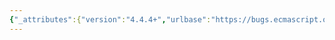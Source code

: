 ```yaml
---
{"_attributes":{"version":"4.4.4+","urlbase":"https://bugs.ecmascript.org/","maintainer":"dherman@mozilla.com"},"bug":{"bug_id":3434,"creation_ts":"2014-12-10 18:01:00 -0800","short_desc":"11.1: broken column-divider in Table 32","delta_ts":"2014-12-23 20:23:31 -0800","product":"Draft for 6th Edition","component":"editorial issue","version":"Rev 29: December 06, 2014 Draft","rep_platform":"All","op_sys":"All","bug_status":"RESOLVED","resolution":"FIXED","priority":"Normal","bug_severity":"trivial","everconfirmed":true,"reporter":{"uid":"jmdyck","name":"Michael Dyck"},"assigned_to":{"uid":"allen","name":"Allen Wirfs-Brock"},"long_desc":[{"commentid":10991,"comment_count":0,"who":{"uid":"jmdyck","name":"Michael Dyck"},"bug_when":"2014-12-10 18:01:32 -0800","thetext":"In 11.1 \"Unicode Format-Control Characters\",\nin Table 32 \"Format-Control Code Point Usage\",\nthe dividing line between the first 2 columns has a 'jog' in it.\nThe two pieces should be aligned.\n\nSimilarly, the column-header \"Name\" should be left-aligned with the content of the column."},{"commentid":11001,"comment_count":1,"who":{"uid":"allen","name":"Allen Wirfs-Brock"},"bug_when":"2014-12-10 19:07:34 -0800","thetext":"fixed in rev30 editor's draft"},{"commentid":11202,"comment_count":2,"who":{"uid":"allen","name":"Allen Wirfs-Brock"},"bug_when":"2014-12-23 20:23:31 -0800","thetext":"fixed in rev30"}]}}
---
```

